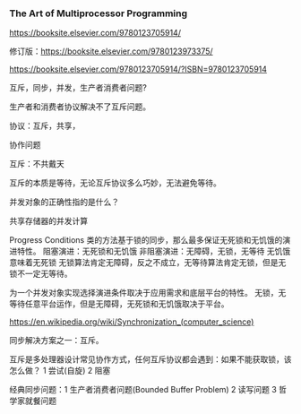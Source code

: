### The Art of Multiprocessor Programming

https://booksite.elsevier.com/9780123705914/

修订版：https://booksite.elsevier.com/9780123973375/

https://booksite.elsevier.com/9780123705914/?ISBN=9780123705914

互斥，同步，并发，生产者消费者问题?

生产者和消费者协议解决不了互斥问题。

协议：互斥，共享，

协作问题

互斥：不共戴天

互斥的本质是等待，无论互斥协议多么巧妙，无法避免等待。

并发对象的正确性指的是什么？

共享存储器的并发计算

Progress Conditions
类的方法基于锁的同步，那么最多保证无死锁和无饥饿的演进特性。
阻塞演进：无死锁和无饥饿
非阻塞演进：无障碍，无锁，无等待
无饥饿意味着无死锁
无锁算法肯定无障碍，反之不成立，无等待算法肯定无锁，但是无锁不一定无等待。

为一个并发对象实现选择演进条件取决于应用需求和底层平台的特性。
无锁，无等待任意平台运作，但是无障碍，无死锁和无饥饿取决于平台。

https://en.wikipedia.org/wiki/Synchronization_(computer_science)

同步解决方案之一：互斥。

互斥是多处理器设计常见协作方式，任何互斥协议都会遇到：如果不能获取锁，该怎么做？ 1 尝试(自旋) 2 阻塞

经典同步问题：1  生产者消费者问题(Bounded Buffer Problem) 2 读写问题 3  哲学家就餐问题
